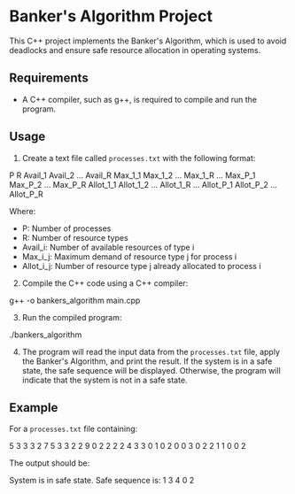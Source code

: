 # Banker's Algorithm Project

This C++ project implements the Banker's Algorithm, which is used to avoid deadlocks and ensure safe resource allocation in operating systems.

## Requirements

- A C++ compiler, such as g++, is required to compile and run the program.

## Usage

1. Create a text file called `processes.txt` with the following format:

P R
Avail_1 Avail_2 ... Avail_R
Max_1_1 Max_1_2 ... Max_1_R
...
Max_P_1 Max_P_2 ... Max_P_R
Allot_1_1 Allot_1_2 ... Allot_1_R
...
Allot_P_1 Allot_P_2 ... Allot_P_R

Where:

- P: Number of processes
- R: Number of resource types
- Avail_i: Number of available resources of type i
- Max_i_j: Maximum demand of resource type j for process i
- Allot_i_j: Number of resource type j already allocated to process i

2. Compile the C++ code using a C++ compiler:

g++ -o bankers_algorithm main.cpp

3. Run the compiled program:

./bankers_algorithm

4. The program will read the input data from the `processes.txt` file, apply the Banker's Algorithm, and print the result. If the system is in a safe state, the safe sequence will be displayed. Otherwise, the program will indicate that the system is not in a safe state.

## Example

For a `processes.txt` file containing:

5 3
3 3 2
7 5 3
3 2 2
9 0 2
2 2 2
4 3 3
0 1 0
2 0 0
3 0 2
2 1 1
0 0 2

The output should be:

System is in safe state.
Safe sequence is: 1 3 4 0 2